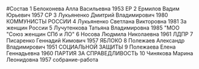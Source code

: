 #Состав
1 Белоконева Алла Васильевна 1953 ЕР
2 Ермилов Вадим Юрьевич 1957 СР
3 Лукьяненко Дмитрий Владимирович 1980 КОММУНИСТЫ РОССИИ
4 Лукьяненко Светлана Викторовна 1981 За женщин России
5 Лучутенкова Татьяна Владимировна 1985 \"МОО \"Союз женщин СПб и ЛО\"
6 Носова Людмила Николаевна 1961 ЛДПР
7 Писаренко Геннадий Кимович 1957 ЯБЛОКО
8 Полежаев Александр Владимирович 1951 СОЦИАЛЬНОЙ ЗАЩИТЫ
9 Полежаева Елена Геннадьевна 1960 ПАРТИЯ ЗА СПРАВЕДЛИВОСТЬ
10 Чинякова Марина Леонидовна 1957 собрание-работа
